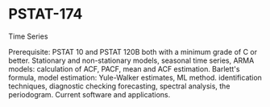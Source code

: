 # PSTAT-174
Time Series

Prerequisite: PSTAT 10 and PSTAT 120B both with a minimum grade of C or better.
Stationary and non-stationary models, seasonal time series, ARMA models: calculation of ACF, PACF, mean and ACF estimation. Barlett's formula, model estimation: Yule-Walker estimates, ML method. identification techniques, diagnostic checking forecasting, spectral analysis, the periodogram. Current software and applications.
